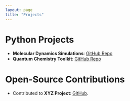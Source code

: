 ```yaml
---
layout: page
title: "Projects"
---
```


# Python Projects
- **Molecular Dynamics Simulations**: [GitHub Repo](https://github.com/yourusername/molecular-dynamics)
- **Quantum Chemistry Toolkit**: [GitHub Repo](https://github.com/yourusername/quantum-chem-toolkit)

# Open-Source Contributions
- Contributed to **XYZ Project**: [GitHub](https://github.com/xyz).
